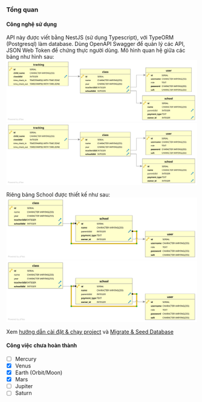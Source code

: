 ### Tổng quan

#### Công nghệ sử dụng

API này được viết bằng NestJS (sử dụng Typescript), với TypeORM (Postgresql) làm database.
Dùng OpenAPI Swagger để quản lý các API, JSON Web Token để chứng thực người dùng.
Mô hình quan hệ giữa các bảng như hình sau:
![Database relationship](./relationship.svg)
<img src="./relationship.svg">

Riêng bảng School được thiết kế như sau:
![School relationship](./school-relationship.svg)
<img src="./school-relationship.svg">

Xem [hướng dẫn cài đặt & chạy project](/README.md) và  [Migrate & Seed Database](./database.md) 

#### Công việc chưa hoàn thành

- [ ] Mercury
- [x] Venus
- [x] Earth (Orbit/Moon)
- [x] Mars
- [ ] Jupiter
- [ ] Saturn
